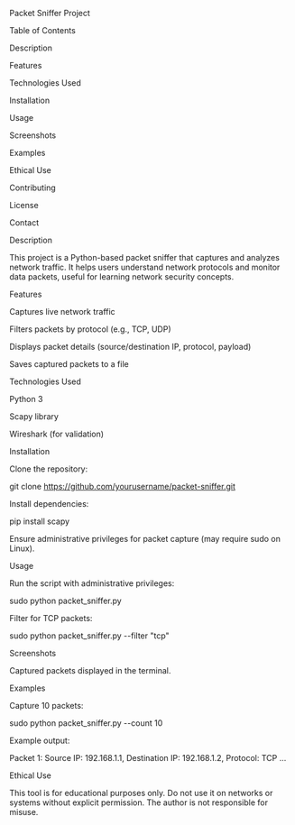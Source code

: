 Packet Sniffer Project

Table of Contents





Description



Features



Technologies Used



Installation



Usage



Screenshots



Examples



Ethical Use



Contributing



License



Contact

Description

This project is a Python-based packet sniffer that captures and analyzes network traffic. It helps users understand network protocols and monitor data packets, useful for learning network security concepts.

Features





Captures live network traffic



Filters packets by protocol (e.g., TCP, UDP)



Displays packet details (source/destination IP, protocol, payload)



Saves captured packets to a file

Technologies Used





Python 3



Scapy library



Wireshark (for validation)

Installation





Clone the repository:

git clone https://github.com/yourusername/packet-sniffer.git



Install dependencies:

pip install scapy



Ensure administrative privileges for packet capture (may require sudo on Linux).

Usage

Run the script with administrative privileges:

sudo python packet_sniffer.py

Filter for TCP packets:

sudo python packet_sniffer.py --filter "tcp"

Screenshots

Captured packets displayed in the terminal.

Examples

Capture 10 packets:

sudo python packet_sniffer.py --count 10

Example output:

Packet 1: Source IP: 192.168.1.1, Destination IP: 192.168.1.2, Protocol: TCP
...

Ethical Use

This tool is for educational purposes only. Do not use it on networks or systems without explicit permission. The author is not responsible for misuse.
